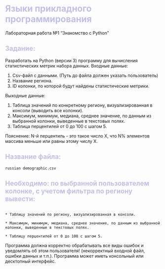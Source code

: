 # <span style="color:#C0BFEC"> Языки прикладного программирования
Лабораторная работа №1 “Знакомство с Python”
</span>

## <span style="color:#C0BFEC">Задание:
Разработать на Python (версии 3) программу для вычисления статистических метрик набора данных. 
Входные данные: 
1) Сsv-файл с данными. (Путь до файла должен указать пользователь)
2) Название региона. 
3) ID колонки, по которой будут найдены статистические метрики.
</span>

Выходные данные:
1) Таблица значений по конкретному региону, визуализированная в консоли (выводить все колонки).
2) Максимум, минимум, медиана, среднее значение, по данным из выбранной колонки, выведенные в текстовых полях. 
3) Таблица перцентилей от 0 до 100 с шагом 5. 

Пояснение: N-й перцентиль - это такое число X, что N% элементов массива меньше или равны этому числу X. 

## <span style="color:#C0BFEC">Название файла:</span>

```
russian demographic.csv
```

## <span style="color:#C0BFEC">Необходимо: по выбранной пользователем колонке, с учетом фильтра по региону вывести:</span>

```

* Таблицу значений по региону, визуализированная в консоли.

* Максимум, минимум, медиана, среднее значение, по данным из выбранной колонки, выведенные в текстовых полях.

* Таблицу перцентилей от 0 до 100 с шагом 5.

```

Программа должна корректно обрабатывать все виды ошибок и уведомлять об этом пользователя! (некорректный входной файл, ошибки данных и т.п.). Программа может иметь консольный или десктопный интерфейс.
